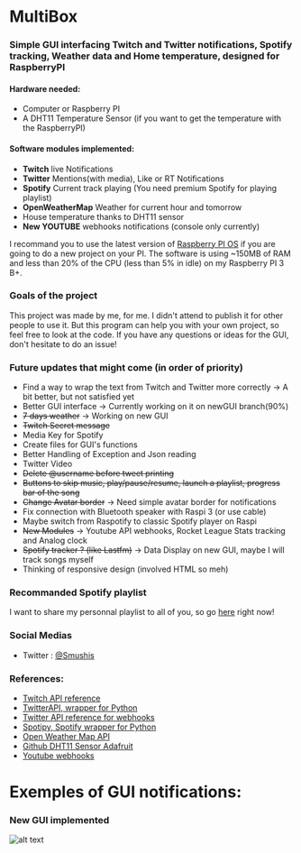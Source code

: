 # MultiBox
### Simple GUI interfacing Twitch and Twitter notifications, Spotify tracking, Weather data and Home temperature, designed for RaspberryPI 

#### Hardware needed:
  - Computer or Raspberry PI
  - A DHT11 Temperature Sensor (if you want to get the temperature with the RaspberryPI)
  
#### Software modules implemented:
  - **Twitch** live Notifications
  - **Twitter** Mentions(with media), Like or RT Notifications
  - **Spotify** Current track playing (You need premium Spotify for playing playlist)
  - **OpenWeatherMap** Weather for current hour and tomorrow
  - House temperature thanks to DHT11 sensor 
  - **New YOUTUBE** webhooks notifications (console only currently)

I recommand you to use the latest version of [Raspberry PI OS](https://www.raspberrypi.org/downloads/raspberry-pi-os/) if you are going to do a new project on your PI.
The software is using ~150MB of RAM and less than 20% of the CPU (less than 5% in idle) on my Raspberry PI 3 B+.
  
### Goals of the project
This project was made by me, for me. I didn't attend to publish it for other people to use it.
But this program can help you with your own project, so feel free to look at the code.
If you have any questions or ideas for the GUI, don't hesitate to do an issue!

### Future updates that might come (in order of  priority)
  - Find a way to wrap the text from Twitch and Twitter more correctly -> A bit better, but not satisfied yet
  - Better GUI interface -> Currently working on it on newGUI branch(90%) 
  - ~~7 days weather~~ -> Working on new GUI  
  - ~~Twitch Secret message~~
  - Media Key for Spotify
  - Create files for GUI's functions
  - Better Handling of Exception and Json reading
  - Twitter Video 
  - ~~Delete @username before tweet printing~~
  - ~~Buttons to skip music, play/pause/resume, launch a playlist, progress bar of the song~~
  - ~~Change Avatar border~~ -> Need simple avatar border for notifications
  - Fix connection with Bluetooth speaker with Raspi 3 (or use cable)
  - Maybe switch from Raspotify to classic Spotify player on Raspi
  - ~~New Modules~~ -> Youtube API webhooks, Rocket League Stats tracking and Analog clock
  - ~~Spotify tracker ? (like Lastfm)~~ -> Data Display on new GUI, maybe I will track songs myself
  - Thinking of responsive design (involved HTML so meh)
  
### Recommanded Spotify playlist
I want to share my personnal playlist to all of you, so go [here](https://open.spotify.com/playlist/2EDQvU4v6zHH39G1pKAJrr?si=BH-ZqEx-SRayr16gIOj58w) right now!

### Social Medias
  - Twitter : [@Smushis](https://twitter.com/Smushis)

### References:
  - [Twitch API reference](https://dev.twitch.tv/docs/api/reference/)
  - [TwitterAPI, wrapper for Python](https://github.com/geduldig/TwitterAPI)
  - [Twitter API reference for webhooks](https://developer.twitter.com/en/docs/twitter-api/v1/accounts-and-users/subscribe-account-activity/overview)
  - [Spotipy, Spotify wrapper for Python](https://spotipy.readthedocs.io/en/2.16.0/)
  - [Open Weather Map API](https://openweathermap.org/api)
  - [Github DHT11 Sensor Adafruit](https://github.com/adafruit/Adafruit_CircuitPython_DHT)
  - [Youtube webhooks](https://developers.google.com/youtube/v3/guides/push_notifications)
  
# Exemples of GUI notifications:
### New GUI implemented
![alt text](https://i.imgur.com/7wrZvXF.png)

